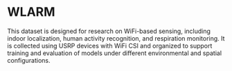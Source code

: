 # WLARM
This dataset is designed for research on WiFi-based sensing, including indoor localization, human activity recognition, and respiration monitoring. It is collected using USRP devices with WiFi CSI and organized to support training and evaluation of models under different environmental and spatial configurations.
